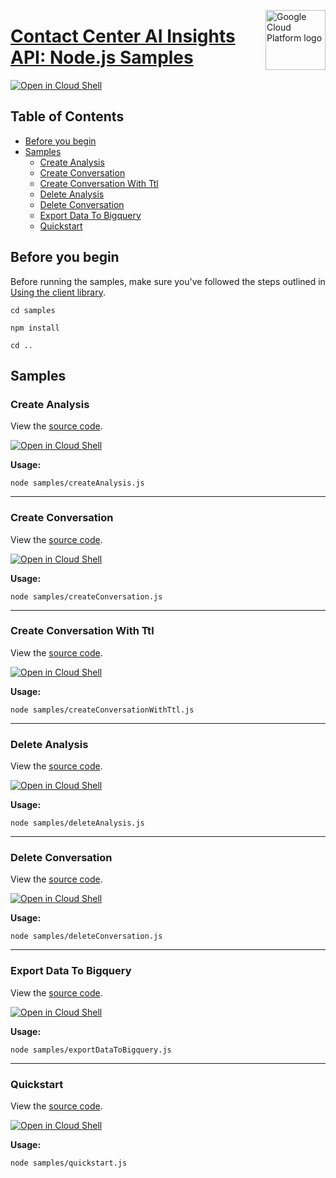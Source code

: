 [//]: # "This README.md file is auto-generated, all changes to this file will be lost."
[//]: # "To regenerate it, use `python -m synthtool`."
<img src="https://avatars2.githubusercontent.com/u/2810941?v=3&s=96" alt="Google Cloud Platform logo" title="Google Cloud Platform" align="right" height="96" width="96"/>

# [Contact Center AI Insights API: Node.js Samples](https://github.com/googleapis/nodejs-contact-center-insights)

[![Open in Cloud Shell][shell_img]][shell_link]



## Table of Contents

* [Before you begin](#before-you-begin)
* [Samples](#samples)
  * [Create Analysis](#create-analysis)
  * [Create Conversation](#create-conversation)
  * [Create Conversation With Ttl](#create-conversation-with-ttl)
  * [Delete Analysis](#delete-analysis)
  * [Delete Conversation](#delete-conversation)
  * [Export Data To Bigquery](#export-data-to-bigquery)
  * [Quickstart](#quickstart)

## Before you begin

Before running the samples, make sure you've followed the steps outlined in
[Using the client library](https://github.com/googleapis/nodejs-contact-center-insights#using-the-client-library).

`cd samples`

`npm install`

`cd ..`

## Samples



### Create Analysis

View the [source code](https://github.com/googleapis/nodejs-contact-center-insights/blob/main/samples/createAnalysis.js).

[![Open in Cloud Shell][shell_img]](https://console.cloud.google.com/cloudshell/open?git_repo=https://github.com/googleapis/nodejs-contact-center-insights&page=editor&open_in_editor=samples/createAnalysis.js,samples/README.md)

__Usage:__


`node samples/createAnalysis.js`


-----




### Create Conversation

View the [source code](https://github.com/googleapis/nodejs-contact-center-insights/blob/main/samples/createConversation.js).

[![Open in Cloud Shell][shell_img]](https://console.cloud.google.com/cloudshell/open?git_repo=https://github.com/googleapis/nodejs-contact-center-insights&page=editor&open_in_editor=samples/createConversation.js,samples/README.md)

__Usage:__


`node samples/createConversation.js`


-----




### Create Conversation With Ttl

View the [source code](https://github.com/googleapis/nodejs-contact-center-insights/blob/main/samples/createConversationWithTtl.js).

[![Open in Cloud Shell][shell_img]](https://console.cloud.google.com/cloudshell/open?git_repo=https://github.com/googleapis/nodejs-contact-center-insights&page=editor&open_in_editor=samples/createConversationWithTtl.js,samples/README.md)

__Usage:__


`node samples/createConversationWithTtl.js`


-----




### Delete Analysis

View the [source code](https://github.com/googleapis/nodejs-contact-center-insights/blob/main/samples/deleteAnalysis.js).

[![Open in Cloud Shell][shell_img]](https://console.cloud.google.com/cloudshell/open?git_repo=https://github.com/googleapis/nodejs-contact-center-insights&page=editor&open_in_editor=samples/deleteAnalysis.js,samples/README.md)

__Usage:__


`node samples/deleteAnalysis.js`


-----




### Delete Conversation

View the [source code](https://github.com/googleapis/nodejs-contact-center-insights/blob/main/samples/deleteConversation.js).

[![Open in Cloud Shell][shell_img]](https://console.cloud.google.com/cloudshell/open?git_repo=https://github.com/googleapis/nodejs-contact-center-insights&page=editor&open_in_editor=samples/deleteConversation.js,samples/README.md)

__Usage:__


`node samples/deleteConversation.js`


-----




### Export Data To Bigquery

View the [source code](https://github.com/googleapis/nodejs-contact-center-insights/blob/main/samples/exportDataToBigquery.js).

[![Open in Cloud Shell][shell_img]](https://console.cloud.google.com/cloudshell/open?git_repo=https://github.com/googleapis/nodejs-contact-center-insights&page=editor&open_in_editor=samples/exportDataToBigquery.js,samples/README.md)

__Usage:__


`node samples/exportDataToBigquery.js`


-----




### Quickstart

View the [source code](https://github.com/googleapis/nodejs-contact-center-insights/blob/main/samples/quickstart.js).

[![Open in Cloud Shell][shell_img]](https://console.cloud.google.com/cloudshell/open?git_repo=https://github.com/googleapis/nodejs-contact-center-insights&page=editor&open_in_editor=samples/quickstart.js,samples/README.md)

__Usage:__


`node samples/quickstart.js`






[shell_img]: https://gstatic.com/cloudssh/images/open-btn.png
[shell_link]: https://console.cloud.google.com/cloudshell/open?git_repo=https://github.com/googleapis/nodejs-contact-center-insights&page=editor&open_in_editor=samples/README.md
[product-docs]: https://cloud.google.com/solutions/contact-center
